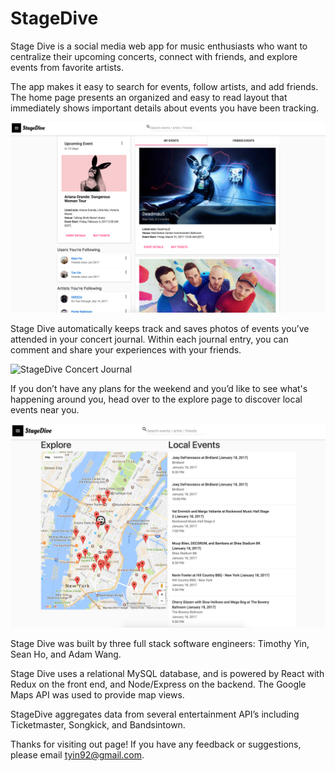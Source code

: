# StageDive

Stage Dive is a social media web app for music enthusiasts who want to centralize their upcoming concerts, connect with friends, and explore events from favorite artists.

The app makes it easy to search for events, follow artists, and add friends. The home page presents an organized and easy to read layout that immediately shows important details about events you have been tracking.  

![StageDive Home Page](readMeImages/Homepage.png)

Stage Dive automatically keeps track and saves photos of events you’ve attended in your concert journal. Within each journal entry, you can comment and share your experiences with your friends.

![StageDive Concert Journal](readMeImages/ConcertJournal.png)

If you don’t have any plans for the weekend and you’d like to see what's happening around you, head over to the explore page to discover local events near you.

![StageDive Expore Page](readMeImages/ExplorePage.png)

Stage Dive was built by three full stack software engineers: Timothy Yin, Sean Ho, and Adam Wang.

Stage Dive uses a relational MySQL database, and is powered by React with Redux on the front end, and Node/Express on the backend. The Google Maps API was used to provide map views.

StageDive aggregates data from several entertainment API’s including Ticketmaster, Songkick, and Bandsintown.

Thanks for visiting out page! If you have any feedback or suggestions, please email tyin92@gmail.com.
